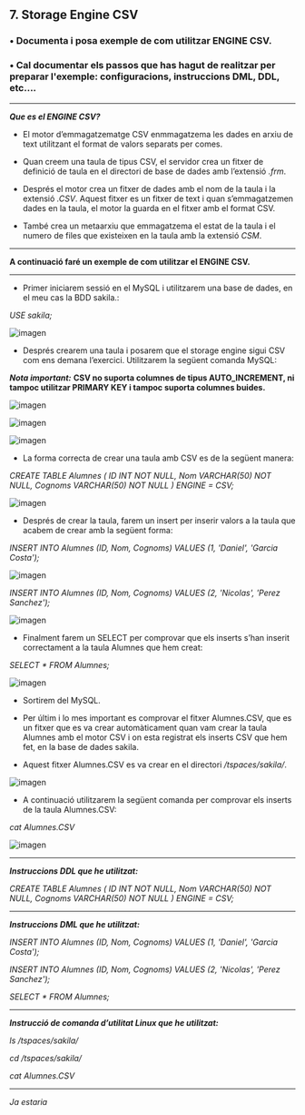 ## 7. Storage Engine CSV


### • Documenta i posa exemple de com utilitzar ENGINE CSV.

### •	Cal documentar els passos que has hagut de realitzar per preparar l'exemple: configuracions, instruccions DML, DDL, etc....


***

***Que es el ENGINE CSV?***

- El motor d’emmagatzematge CSV enmmagatzema les dades en arxiu de text utilitzant el format de valors separats per comes.

- Quan creem una taula de tipus CSV, el servidor crea un fitxer de definició de taula en el directori de base de dades amb l’extensió *.frm*. 

- Després el motor crea un fitxer de dades amb el nom de la taula i la extensió *.CSV*. Aquest fitxer es un fitxer de text i quan s’emmagatzemen dades en la taula, el motor la guarda en el fitxer amb el format CSV.

- També crea un metaarxiu que emmagatzema el estat de la taula i el numero de files que existeixen en la taula amb la extensió *CSM*.

***

**A continuació faré un exemple de com utilitzar el ENGINE CSV.**
***
- Primer iniciarem sessió en el MySQL i utilitzarem una base de dades, en el meu cas la BDD sakila.:

*USE sakila;*

![imagen](https://user-images.githubusercontent.com/61557739/161852149-bfb090a7-2d2a-40e2-921f-247ac648b274.png)

- Després crearem una taula i posarem que el storage engine sigui CSV com ens demana l’exercici. Utilitzarem la següent comanda MySQL:

***Nota important:*** **CSV no suporta columnes de tipus AUTO_INCREMENT,  ni tampoc utilitzar PRIMARY KEY i tampoc suporta columnes buides.**

![imagen](https://user-images.githubusercontent.com/61557739/161852219-9b0beed3-f087-4b91-b96a-ebceca72d650.png)

![imagen](https://user-images.githubusercontent.com/61557739/161852226-bb87c07f-831c-4424-bf9c-c1d72d6a81eb.png)

![imagen](https://user-images.githubusercontent.com/61557739/161852240-eb84fbf8-1e03-4fc7-8c05-58f9265818d9.png)

- La forma correcta de crear una taula amb CSV es de la següent manera:

*CREATE TABLE Alumnes (
    ID INT NOT NULL,
    Nom VARCHAR(50) NOT NULL,
    Cognoms VARCHAR(50) NOT NULL
)
ENGINE = CSV;*

![imagen](https://user-images.githubusercontent.com/61557739/161852279-a7f83271-f76b-4fe2-b63f-738baccc2c19.png)


- Després de crear la taula, farem un insert per inserir valors a la taula que acabem de crear amb la següent forma:

*INSERT INTO Alumnes (ID, Nom, Cognoms)
VALUES (1, 'Daniel', 'Garcia Costa');*

![imagen](https://user-images.githubusercontent.com/61557739/161852320-9772fca1-13ef-44b6-bfdc-ed647dcad887.png)

*INSERT INTO Alumnes (ID, Nom, Cognoms)
VALUES (2, 'Nicolas', 'Perez Sanchez');*

![imagen](https://user-images.githubusercontent.com/61557739/161852375-34857aba-ed3f-4c00-958e-92e0eb60f469.png)

- Finalment farem un SELECT per comprovar que els inserts s’han inserit correctament a la taula Alumnes que hem creat:

*SELECT * FROM Alumnes;*

![imagen](https://user-images.githubusercontent.com/61557739/161852432-a73ff00a-8906-4e21-8989-676f6a5ace89.png)

- Sortirem del MySQL.


- Per últim i lo mes important es comprovar el fitxer Alumnes.CSV, que es un fitxer que es va crear automàticament quan vam crear la taula Alumnes amb el motor CSV i on esta registrat els inserts CSV que hem fet, en la base de dades sakila. 

- Aquest fitxer Alumnes.CSV es va crear en el directori */tspaces/sakila/*. 

![imagen](https://user-images.githubusercontent.com/61557739/161852558-04d9343d-c6ea-4bdc-ab22-977641edbb58.png)


- A continuació utilitzarem la següent comanda per comprovar els inserts de la taula Alumnes.CSV:

*cat Alumnes.CSV*


![imagen](https://user-images.githubusercontent.com/61557739/161852601-3247b9b2-c85d-4afc-b397-477f8460e4d4.png)

***

***Instruccions DDL que he utilitzat:***

*CREATE TABLE Alumnes (
    ID INT NOT NULL,
    Nom VARCHAR(50) NOT NULL,
    Cognoms VARCHAR(50) NOT NULL
)
ENGINE = CSV;*

***

***Instruccions DML que he utilitzat:***

*INSERT INTO Alumnes (ID, Nom, Cognoms)
VALUES (1, 'Daniel', 'Garcia Costa');*

*INSERT INTO Alumnes (ID, Nom, Cognoms)
VALUES (2, 'Nicolas', 'Perez Sanchez');*

*SELECT * FROM Alumnes;*

***

***Instrucció de comanda d’utilitat Linux que he utilitzat:***

*ls /tspaces/sakila/*

*cd /tspaces/sakila/*

*cat Alumnes.CSV*

***

*Ja estaria*








